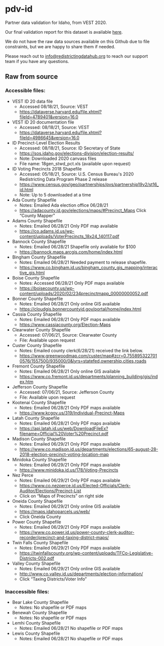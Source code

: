 # pdv-id
Partner data validation for Idaho, from VEST 2020. 

Our final validation report for this dataset is available [here](https://redistrictingdatahub.org/dataset/vest-2020-idaho-precinct-and-election-results/).

We do not have the raw data sources available on this Github due to file constraints, but we are happy to share them if needed. 

Please reach out to info@redistrictingdatahub.org to reach our support team if you have any questions.

## Raw from source

### Accessible files: 
- VEST ID 20 data file
  - Accessed 08/18/21, Source: VEST
  - https://dataverse.harvard.edu/file.xhtml?fileId=4789401&version=16.0
- VEST ID 20 documentation file
  - Accessed: 08/18/21, Source: VEST
  - https://dataverse.harvard.edu/file.xhtml?fileId=4986645&version=16.0
- ID Precinct-Level Election Results
  - Accessed: 08/18/21, Source: ID Secretary of State
  - https://sos.idaho.gov/elections-division/election-results/
  - Note: Downloaded 2020 canvass files
  - File name: 18gen_stwd_pct.xls (available upon request)
- ID Voting Precincts 2018 Shapefile
  - Accessed: 05/18/21, Source: U.S. Census Bureau's 2020 Redistricting Data Program Phase 2 release
  - https://www.census.gov/geo/partnerships/pvs/partnership19v2/st16_id.html
  - Note: Up to 5 downloaded at a time
- Ada County Shapefile
  - Notes: Emailed Ada election office 06/28/21
  - https://adacounty.id.gov/elections/maps/#Precinct_Maps Click “County Mapper”
- Adams County Shapefile
  - Notes: Emailed 06/28/21 Only PDF map available
  - https://co.adams.id.us/wp-content/uploads/VoterPrecincts_18x24_140117.pdf
- Bannock County Shapefile
  - Notes: Emailed 06/28/21 Shapefile only available for $100
  - https://bannock.maps.arcgis.com/home/index.html
- Bingham County Shapefile
  - Notes: Emailed 06/28/21 Needed payment to release shapefile.
  - https://www.co.bingham.id.us/bingham_county_gis_mapping/interactive_gis.html
- Boise County Shapefile
  - Notes: Accessed 06/28/21 Only PDF maps available
  - https://boisecounty.us/wp-content/uploads/2020/02/234precinctmapp_00000000052.pdf
- Bonner County Shapefile
  - Notes: Emailed 06/28/21 Only online GIS available
  - https://cloudgis.bonnercountyid.gov/portal/home/index.html
- Cassia County Shapefile
  - Notes: Emailed 06/28/21 Only PDF maps available
  - https://www.cassiacounty.org/Election-Maps
- Clearwater County Shapefile
  - Accessed: 07/06/21, Source: Clearwater County
  - File: Available upon request
- Custer County Shapefile
  - Notes: Emailed county clerk(6/28/21) received the link below.
  - https://www.greenwoodmap.com/custer/map#zcr=0.7558953227010576/1557500/935000/0&lyrs=statefed,ownership,cities,roads
- Fremont County Shapefile
  - Notes: Emailed 06/28/21 Only online GIS available
  - https://www.co.fremont.id.us/departments/planning_building/gis/index.htm
- Jefferson County Shapefile
  - Accessed: 07/06/21, Source: Jefferson County
  - File: Available upon request
- Kootenai County Shapefile
  - Notes: Emailed 06/28/21 Only PDF maps available
  - https://www.kcgov.us/319/Individual-Precinct-Maps
- Latah County Shapefile
  - Notes: Emailed 06/28/21 Only PDF maps available
  - https://api.latah.id.us/web/DownloadFileEx?filename=Official%20Voter%20Precinct.pdf
- Madison County Shapefile
  - Notes: Emailed 06/29/21 Only PDF maps available
  - https://www.co.madison.id.us/departments/elections/65-august-28-2018-election-precinct-voting-location-map
- Minidoka County Shapefile
  - Notes: Emailed 06/29/21 Only PDF maps available
  - https://www.minidoka.id.us/178/Voting-Precincts
- Nez Perce
  - Notes: Emailed 06/29/21 Only PDF maps available
  - https://www.co.nezperce.id.us/Elected-Officials/Clerk-Auditor/Elections/Precinct-List
  - Click on “Maps of Precincts” on right side
- Oneida County Shapefile
  - Notes: Emailed 06/29/21 Only online GIS available
  - https://maps.idahoparcels.us/web/
  - Click Oneida County
- Power County Shapefile
  - Notes: Emailed 06/29/21 Only PDF maps available
  - https://www.co.power.id.us/power-county-clerk-auditor-recorder/precinct-and-taxing-district-maps/
- Twin Falls County Shapefile
  - Notes: Emailed 06/29/21 Only PDF maps available
  - https://twinfallscounty.org/wp-content/uploads/TFCo-Legislative-Districts-002.pdf
- Valley County Shapefile
  - Notes: Emailed 06/29/21 Only online GIS available
  - http://www.co.valley.id.us/departments/election-information/
  - Click “Taxing Districts/Voter Info”

### Inaccessible files: 
- Bear Lake County Shapefile
  - Notes: No shapefile or PDF maps
- Benewah County Shapefile
  - Notes: No shapefile or PDF maps
- Lemhi County Shapefile
  - Notes: Emailed 06/28/21 No shapefile or PDF maps
- Lewis County Shapefile
  - Notes: Emailed 06/28/21 No shapefile or PDF maps

